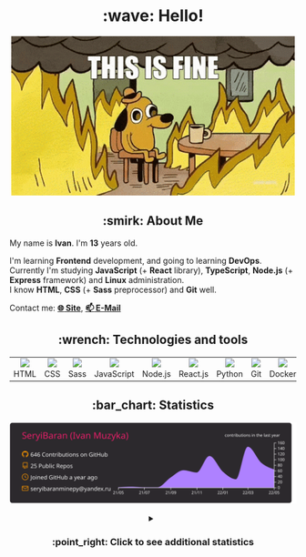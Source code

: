 <h1 align="center">:wave: Hello!</h1>

<p align="center"><img src="images/this-is-fine.gif" /></p>

<h2 align="center">:smirk: About Me</h2>

My name is **Ivan**. I'm **13** years old.

I'm learning **Frontend** development, and going to learning **DevOps**.  
Currently I'm studying **JavaScript** (+ **React** library), **TypeScript**, **Node.js** (+ **Express** framework) and **Linux** administration.  
I know **HTML**, **CSS** (+ **Sass** preprocessor) and **Git** well.  

Contact me: [**:globe_with_meridians: Site**](https://seryibaran.github.io), [**:mailbox: E-Mail**](mailto:seryibaranminepy@yandex.ru)

<h2 align="center">:wrench: Technologies and tools</h2>
<table style="border-size:0px" align="center">
  <tr>
    <td style="border: none;" width="90" align="center"><a href="https://developer.mozilla.org/docs/Web/HTML"><img src="https://cdn.iconscout.com/icon/free/png-64/html-1175208.png"></a>HTML</td>
    <td style="border: none;" width="90" align="center"><a href="https://developer.mozilla.org/docs/Web/CSS"><img src="https://cdn.iconscout.com/icon/free/png-64/css-1175237.png"></a>CSS</td>
    <td style="border: none;" width="90" align="center"><a href="https://sass-lang.com/"><img src="https://cdn.iconscout.com/icon/free/png-64/sass-226054.png"></a>Sass</td>
    <td style="border: none;" width="90" align="center"><a href="https://developer.mozilla.org/docs/Web/JavaScript"><img src="https://cdn.iconscout.com/icon/free/png-64/js-3029998.png"></a>JavaScript</td>
    <td style="border: none;" width="90" align="center"><a href="https://nodejs.org"><img src="https://cdn.iconscout.com/icon/free/png-64/node-js-1174925.png"></a>Node.js</td>
    <td style="border: none;" width="90" align="center"><a href="https://reactjs.org/"><img src="https://cdn.iconscout.com/icon/free/png-64/react-282599.png"></a>React.js</td>
    <td style="border: none;" width="90" align="center"><a href="https://www.python.org/"><img src="https://cdn.iconscout.com/icon/free/png-64/python-2-226051.png"></a>Python</td>
    <td style="border: none;" width="90" align="center"><a href="https://git-scm.com/"><img src="https://cdn.iconscout.com/icon/free/png-64/git-225996.png"></a>Git</td>
    <td style="border: none;" width="90" align="center"><a href="https://www.docker.com/"><img src="https://cdn.iconscout.com/icon/free/png-64/docker-2944835.png"></a>Docker</td>
    <td style="border: none;" width="90" align="center"><a href="https://www.kernel.org/"><img src="https://cdn.iconscout.com/icon/free/png-64/linux-1174928.png"></a>Linux</td>
  </tr>
</table>

<h2 align="center">:bar_chart: Statistics</h2>

<p align="center"><img src="https://raw.githubusercontent.com/SeryiBaran/seryibaran/master/profile-summary-card-output/monokai/0-profile-details.svg" /></p>

<details>
  <summary align="center"><h3>:point_right: Click to see additional statistics</h3></summary>

<!--START_SECTION:waka-->
![Code Time](http://img.shields.io/badge/Code%20Time-14%20hrs%2054%20mins-blue)

![Profile Views](http://img.shields.io/badge/Profile%20Views-87-blue)

**🐱 My GitHub Data** 

> 🏆 349 Contributions in the Year 2022
 > 
> 📦 258.7 kB Used in GitHub's Storage 
 > 
> 🚫 Not Opted to Hire
 > 
> 📜 30 Public Repositories 
 > 
> 🔑 1 Private Repository 
 > 
**I'm an Early 🐤** 

```text
🌞 Morning    104 commits    █████░░░░░░░░░░░░░░░░░░░░   19.85% 
🌆 Daytime    302 commits    ██████████████░░░░░░░░░░░   57.63% 
🌃 Evening    118 commits    █████░░░░░░░░░░░░░░░░░░░░   22.52% 
🌙 Night      0 commits      ░░░░░░░░░░░░░░░░░░░░░░░░░   0.0%

```
📅 **I'm Most Productive on Wednesday** 

```text
Monday       72 commits     ███░░░░░░░░░░░░░░░░░░░░░░   13.74% 
Tuesday      65 commits     ███░░░░░░░░░░░░░░░░░░░░░░   12.4% 
Wednesday    120 commits    █████░░░░░░░░░░░░░░░░░░░░   22.9% 
Thursday     42 commits     ██░░░░░░░░░░░░░░░░░░░░░░░   8.02% 
Friday       97 commits     ████░░░░░░░░░░░░░░░░░░░░░   18.51% 
Saturday     69 commits     ███░░░░░░░░░░░░░░░░░░░░░░   13.17% 
Sunday       59 commits     ██░░░░░░░░░░░░░░░░░░░░░░░   11.26%

```


📊 **This Week I Spent My Time On** 

```text
⌚︎ Time Zone: Europe/Moscow

💬 Programming Languages: 
JavaScript               2 hrs 39 mins       ████████████░░░░░░░░░░░░░   48.77% 
JSON                     42 mins             ███░░░░░░░░░░░░░░░░░░░░░░   12.9% 
SCSS                     35 mins             ██░░░░░░░░░░░░░░░░░░░░░░░   10.97% 
CSS                      30 mins             ██░░░░░░░░░░░░░░░░░░░░░░░   9.46% 
HTML                     30 mins             ██░░░░░░░░░░░░░░░░░░░░░░░   9.22%

🔥 Editors: 
Sublime Text             4 hrs 34 mins       █████████████████████░░░░   83.97% 
VS Code                  52 mins             ████░░░░░░░░░░░░░░░░░░░░░   16.03%

🐱‍💻 Projects: 
1400_it_tasks            1 hr 37 mins        ███████░░░░░░░░░░░░░░░░░░   29.76% 
parallax-hover-test      1 hr 14 mins        █████░░░░░░░░░░░░░░░░░░░░   22.74% 
seryibaran.github.io     34 mins             ██░░░░░░░░░░░░░░░░░░░░░░░   10.68% 
Standard.css             22 mins             █░░░░░░░░░░░░░░░░░░░░░░░░   6.79% 
Unknown Project          21 mins             █░░░░░░░░░░░░░░░░░░░░░░░░   6.43%

💻 Operating System: 
Windows                  5 hrs 26 mins       █████████████████████████   100.0%

```

**I Mostly Code in HTML** 

```text
HTML                     9 repos             ████████░░░░░░░░░░░░░░░░░   32.14% 
SCSS                     5 repos             ████░░░░░░░░░░░░░░░░░░░░░   17.86% 
JavaScript               5 repos             ████░░░░░░░░░░░░░░░░░░░░░   17.86% 
Python                   4 repos             ███░░░░░░░░░░░░░░░░░░░░░░   14.29% 
CSS                      3 repos             ██░░░░░░░░░░░░░░░░░░░░░░░   10.71%

```


**Timeline**

![Chart not found](https://raw.githubusercontent.com/SeryiBaran/SeryiBaran/master/charts/bar_graph.png) 


 Last Updated on 21/05/2022 06:35:01 UTC
<!--END_SECTION:waka-->

</details>
